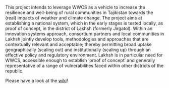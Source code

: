 This project intends to leverage WWCS as a vehicle to increase the resilience and well-being of rural communities in Tajikistan towards the (real) impacts of weather and climate change. The project aims at establishing a national system, which in the early stages is tested locally, as proof of concept, in the district of Lakhsh (formerly Jirgatol). Within an innovation systems approach, consortium partners and local communities in Lakhsh jointly develop tools, methodologies and approaches that are contextually relevant and acceptable; thereby permitting broad uptake geographically (scaling out) and institutionally (scaling up) through an effective policy and regulatory environment. Lakhsh is in particular need for WWCS, accessible enough to establish ‘proof of concept’ and generally representative of a range of vulnerabilities faced within other districts of the republic.

Please have a look at the [wiki](https://code.wsl.ch/bavay/wwcs/-/wikis/home)!
